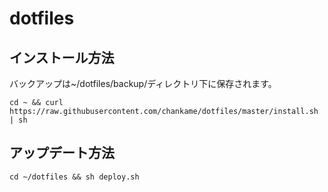 # dotfiles

## インストール方法
バックアップは~/dotfiles/backup/ディレクトリ下に保存されます。
```
cd ~ && curl https://raw.githubusercontent.com/chankame/dotfiles/master/install.sh | sh
```

## アップデート方法
```
cd ~/dotfiles && sh deploy.sh
```
